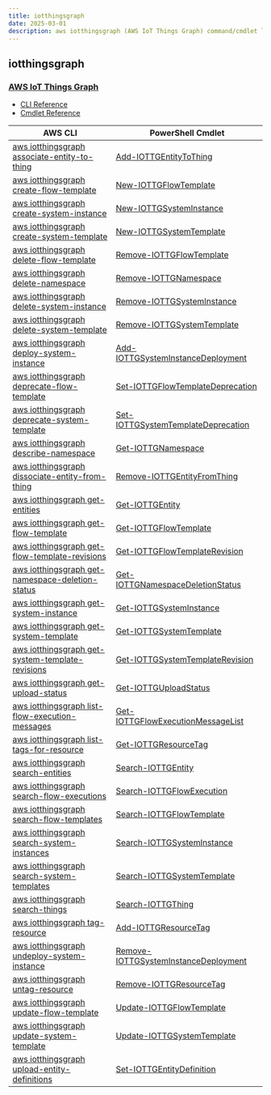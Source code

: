 ```yaml
---
title: iotthingsgraph
date: 2025-03-01
description: aws iotthingsgraph (AWS IoT Things Graph) command/cmdlet list.
---
```


## iotthingsgraph

### [AWS IoT Things Graph](https://aws.amazon.com/iot-things-graph/)

* [CLI Reference](https://awscli.amazonaws.com/v2/documentation/api/latest/reference/iotthingsgraph/index.html)
* [Cmdlet Reference](https://docs.aws.amazon.com/powershell/latest/reference/items/AWS_IoT_Things_Graph_cmdlets.html)

|AWS CLI|PowerShell Cmdlet|
|----|----|
|[aws iotthingsgraph associate-entity-to-thing](https://awscli.amazonaws.com/v2/documentation/api/latest/reference/iotthingsgraph/associate-entity-to-thing.html)|[Add-IOTTGEntityToThing](https://docs.aws.amazon.com/powershell/latest/reference/items/Add-IOTTGEntityToThing.html)|
|[aws iotthingsgraph create-flow-template](https://awscli.amazonaws.com/v2/documentation/api/latest/reference/iotthingsgraph/create-flow-template.html)|[New-IOTTGFlowTemplate](https://docs.aws.amazon.com/powershell/latest/reference/items/New-IOTTGFlowTemplate.html)|
|[aws iotthingsgraph create-system-instance](https://awscli.amazonaws.com/v2/documentation/api/latest/reference/iotthingsgraph/create-system-instance.html)|[New-IOTTGSystemInstance](https://docs.aws.amazon.com/powershell/latest/reference/items/New-IOTTGSystemInstance.html)|
|[aws iotthingsgraph create-system-template](https://awscli.amazonaws.com/v2/documentation/api/latest/reference/iotthingsgraph/create-system-template.html)|[New-IOTTGSystemTemplate](https://docs.aws.amazon.com/powershell/latest/reference/items/New-IOTTGSystemTemplate.html)|
|[aws iotthingsgraph delete-flow-template](https://awscli.amazonaws.com/v2/documentation/api/latest/reference/iotthingsgraph/delete-flow-template.html)|[Remove-IOTTGFlowTemplate](https://docs.aws.amazon.com/powershell/latest/reference/items/Remove-IOTTGFlowTemplate.html)|
|[aws iotthingsgraph delete-namespace](https://awscli.amazonaws.com/v2/documentation/api/latest/reference/iotthingsgraph/delete-namespace.html)|[Remove-IOTTGNamespace](https://docs.aws.amazon.com/powershell/latest/reference/items/Remove-IOTTGNamespace.html)|
|[aws iotthingsgraph delete-system-instance](https://awscli.amazonaws.com/v2/documentation/api/latest/reference/iotthingsgraph/delete-system-instance.html)|[Remove-IOTTGSystemInstance](https://docs.aws.amazon.com/powershell/latest/reference/items/Remove-IOTTGSystemInstance.html)|
|[aws iotthingsgraph delete-system-template](https://awscli.amazonaws.com/v2/documentation/api/latest/reference/iotthingsgraph/delete-system-template.html)|[Remove-IOTTGSystemTemplate](https://docs.aws.amazon.com/powershell/latest/reference/items/Remove-IOTTGSystemTemplate.html)|
|[aws iotthingsgraph deploy-system-instance](https://awscli.amazonaws.com/v2/documentation/api/latest/reference/iotthingsgraph/deploy-system-instance.html)|[Add-IOTTGSystemInstanceDeployment](https://docs.aws.amazon.com/powershell/latest/reference/items/Add-IOTTGSystemInstanceDeployment.html)|
|[aws iotthingsgraph deprecate-flow-template](https://awscli.amazonaws.com/v2/documentation/api/latest/reference/iotthingsgraph/deprecate-flow-template.html)|[Set-IOTTGFlowTemplateDeprecation](https://docs.aws.amazon.com/powershell/latest/reference/items/Set-IOTTGFlowTemplateDeprecation.html)|
|[aws iotthingsgraph deprecate-system-template](https://awscli.amazonaws.com/v2/documentation/api/latest/reference/iotthingsgraph/deprecate-system-template.html)|[Set-IOTTGSystemTemplateDeprecation](https://docs.aws.amazon.com/powershell/latest/reference/items/Set-IOTTGSystemTemplateDeprecation.html)|
|[aws iotthingsgraph describe-namespace](https://awscli.amazonaws.com/v2/documentation/api/latest/reference/iotthingsgraph/describe-namespace.html)|[Get-IOTTGNamespace](https://docs.aws.amazon.com/powershell/latest/reference/items/Get-IOTTGNamespace.html)|
|[aws iotthingsgraph dissociate-entity-from-thing](https://awscli.amazonaws.com/v2/documentation/api/latest/reference/iotthingsgraph/dissociate-entity-from-thing.html)|[Remove-IOTTGEntityFromThing](https://docs.aws.amazon.com/powershell/latest/reference/items/Remove-IOTTGEntityFromThing.html)|
|[aws iotthingsgraph get-entities](https://awscli.amazonaws.com/v2/documentation/api/latest/reference/iotthingsgraph/get-entities.html)|[Get-IOTTGEntity](https://docs.aws.amazon.com/powershell/latest/reference/items/Get-IOTTGEntity.html)|
|[aws iotthingsgraph get-flow-template](https://awscli.amazonaws.com/v2/documentation/api/latest/reference/iotthingsgraph/get-flow-template.html)|[Get-IOTTGFlowTemplate](https://docs.aws.amazon.com/powershell/latest/reference/items/Get-IOTTGFlowTemplate.html)|
|[aws iotthingsgraph get-flow-template-revisions](https://awscli.amazonaws.com/v2/documentation/api/latest/reference/iotthingsgraph/get-flow-template-revisions.html)|[Get-IOTTGFlowTemplateRevision](https://docs.aws.amazon.com/powershell/latest/reference/items/Get-IOTTGFlowTemplateRevision.html)|
|[aws iotthingsgraph get-namespace-deletion-status](https://awscli.amazonaws.com/v2/documentation/api/latest/reference/iotthingsgraph/get-namespace-deletion-status.html)|[Get-IOTTGNamespaceDeletionStatus](https://docs.aws.amazon.com/powershell/latest/reference/items/Get-IOTTGNamespaceDeletionStatus.html)|
|[aws iotthingsgraph get-system-instance](https://awscli.amazonaws.com/v2/documentation/api/latest/reference/iotthingsgraph/get-system-instance.html)|[Get-IOTTGSystemInstance](https://docs.aws.amazon.com/powershell/latest/reference/items/Get-IOTTGSystemInstance.html)|
|[aws iotthingsgraph get-system-template](https://awscli.amazonaws.com/v2/documentation/api/latest/reference/iotthingsgraph/get-system-template.html)|[Get-IOTTGSystemTemplate](https://docs.aws.amazon.com/powershell/latest/reference/items/Get-IOTTGSystemTemplate.html)|
|[aws iotthingsgraph get-system-template-revisions](https://awscli.amazonaws.com/v2/documentation/api/latest/reference/iotthingsgraph/get-system-template-revisions.html)|[Get-IOTTGSystemTemplateRevision](https://docs.aws.amazon.com/powershell/latest/reference/items/Get-IOTTGSystemTemplateRevision.html)|
|[aws iotthingsgraph get-upload-status](https://awscli.amazonaws.com/v2/documentation/api/latest/reference/iotthingsgraph/get-upload-status.html)|[Get-IOTTGUploadStatus](https://docs.aws.amazon.com/powershell/latest/reference/items/Get-IOTTGUploadStatus.html)|
|[aws iotthingsgraph list-flow-execution-messages](https://awscli.amazonaws.com/v2/documentation/api/latest/reference/iotthingsgraph/list-flow-execution-messages.html)|[Get-IOTTGFlowExecutionMessageList](https://docs.aws.amazon.com/powershell/latest/reference/items/Get-IOTTGFlowExecutionMessageList.html)|
|[aws iotthingsgraph list-tags-for-resource](https://awscli.amazonaws.com/v2/documentation/api/latest/reference/iotthingsgraph/list-tags-for-resource.html)|[Get-IOTTGResourceTag](https://docs.aws.amazon.com/powershell/latest/reference/items/Get-IOTTGResourceTag.html)|
|[aws iotthingsgraph search-entities](https://awscli.amazonaws.com/v2/documentation/api/latest/reference/iotthingsgraph/search-entities.html)|[Search-IOTTGEntity](https://docs.aws.amazon.com/powershell/latest/reference/items/Search-IOTTGEntity.html)|
|[aws iotthingsgraph search-flow-executions](https://awscli.amazonaws.com/v2/documentation/api/latest/reference/iotthingsgraph/search-flow-executions.html)|[Search-IOTTGFlowExecution](https://docs.aws.amazon.com/powershell/latest/reference/items/Search-IOTTGFlowExecution.html)|
|[aws iotthingsgraph search-flow-templates](https://awscli.amazonaws.com/v2/documentation/api/latest/reference/iotthingsgraph/search-flow-templates.html)|[Search-IOTTGFlowTemplate](https://docs.aws.amazon.com/powershell/latest/reference/items/Search-IOTTGFlowTemplate.html)|
|[aws iotthingsgraph search-system-instances](https://awscli.amazonaws.com/v2/documentation/api/latest/reference/iotthingsgraph/search-system-instances.html)|[Search-IOTTGSystemInstance](https://docs.aws.amazon.com/powershell/latest/reference/items/Search-IOTTGSystemInstance.html)|
|[aws iotthingsgraph search-system-templates](https://awscli.amazonaws.com/v2/documentation/api/latest/reference/iotthingsgraph/search-system-templates.html)|[Search-IOTTGSystemTemplate](https://docs.aws.amazon.com/powershell/latest/reference/items/Search-IOTTGSystemTemplate.html)|
|[aws iotthingsgraph search-things](https://awscli.amazonaws.com/v2/documentation/api/latest/reference/iotthingsgraph/search-things.html)|[Search-IOTTGThing](https://docs.aws.amazon.com/powershell/latest/reference/items/Search-IOTTGThing.html)|
|[aws iotthingsgraph tag-resource](https://awscli.amazonaws.com/v2/documentation/api/latest/reference/iotthingsgraph/tag-resource.html)|[Add-IOTTGResourceTag](https://docs.aws.amazon.com/powershell/latest/reference/items/Add-IOTTGResourceTag.html)|
|[aws iotthingsgraph undeploy-system-instance](https://awscli.amazonaws.com/v2/documentation/api/latest/reference/iotthingsgraph/undeploy-system-instance.html)|[Remove-IOTTGSystemInstanceDeployment](https://docs.aws.amazon.com/powershell/latest/reference/items/Remove-IOTTGSystemInstanceDeployment.html)|
|[aws iotthingsgraph untag-resource](https://awscli.amazonaws.com/v2/documentation/api/latest/reference/iotthingsgraph/untag-resource.html)|[Remove-IOTTGResourceTag](https://docs.aws.amazon.com/powershell/latest/reference/items/Remove-IOTTGResourceTag.html)|
|[aws iotthingsgraph update-flow-template](https://awscli.amazonaws.com/v2/documentation/api/latest/reference/iotthingsgraph/update-flow-template.html)|[Update-IOTTGFlowTemplate](https://docs.aws.amazon.com/powershell/latest/reference/items/Update-IOTTGFlowTemplate.html)|
|[aws iotthingsgraph update-system-template](https://awscli.amazonaws.com/v2/documentation/api/latest/reference/iotthingsgraph/update-system-template.html)|[Update-IOTTGSystemTemplate](https://docs.aws.amazon.com/powershell/latest/reference/items/Update-IOTTGSystemTemplate.html)|
|[aws iotthingsgraph upload-entity-definitions](https://awscli.amazonaws.com/v2/documentation/api/latest/reference/iotthingsgraph/upload-entity-definitions.html)|[Set-IOTTGEntityDefinition](https://docs.aws.amazon.com/powershell/latest/reference/items/Set-IOTTGEntityDefinition.html)|

